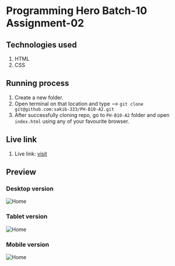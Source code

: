 # Programming Hero Batch-10 Assignment-02

## Technologies used

1. HTML
2. CSS

## Running process

1. Create a new folder.
2. Open terminal on that location and type --> `git clone git@github.com:sakib-333/PH-B10-A2.git`
3. After successfully cloning repo, go to `PH-B10-A2` folder and open `index.html` using any of your favourite browser.

## Live link

1. Live link: [visit](https://sakib-333.github.io/PH-B10-A2/)

## Preview

### Desktop version

![Home](https://i.imgur.com/Q5KLQdx.png)

### Tablet version

![Home](https://i.imgur.com/CWNgwJe.png)

### Mobile version

![Home](https://i.imgur.com/QDBDjna.png)
